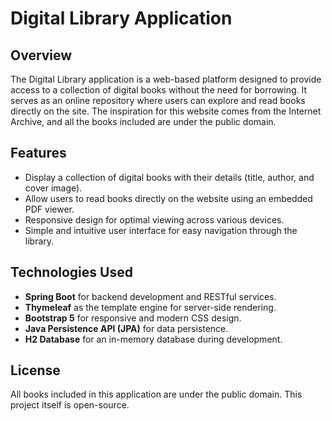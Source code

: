 # Digital Library Application

## Overview

The Digital Library application is a web-based platform designed to provide access to a collection of digital books without the need for borrowing. It serves as an online repository where users can explore and read books directly on the site. The inspiration for this website comes from the Internet Archive, and all the books included are under the public domain.

## Features

- Display a collection of digital books with their details (title, author, and cover image).
- Allow users to read books directly on the website using an embedded PDF viewer.
- Responsive design for optimal viewing across various devices.
- Simple and intuitive user interface for easy navigation through the library.

## Technologies Used

- **Spring Boot** for backend development and RESTful services.
- **Thymeleaf** as the template engine for server-side rendering.
- **Bootstrap 5** for responsive and modern CSS design.
- **Java Persistence API (JPA)** for data persistence.
- **H2 Database** for an in-memory database during development.

## License
All books included in this application are under the public domain. This project itself is open-source. 

